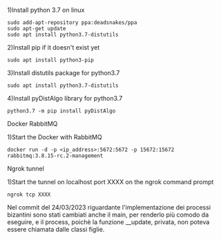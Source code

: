 1)Install python 3.7 on linux

	sudo add-apt-repository ppa:deadsnakes/ppa
	sudo apt-get update
	sudo apt install python3.7-distutils

2)Install pip if it doesn't exist yet

	sudo apt install python3-pip

3)Install distutils package for python3.7

	sudo apt install python3.7-distutils


4)Install pyDistAlgo library for python3.7
 
	python3.7 -m pip install pyDistAlgo

Docker RabbitMQ

1)Start the Docker with RabbitMQ

	docker run -d -p <ip_address>:5672:5672 -p 15672:15672 rabbitmq:3.8.15-rc.2-management
Ngrok tunnel

1)Start the tunnel on localhost port XXXX on the ngrok command prompt

	ngrok tcp XXXX

Nel commit del 24/03/2023 riguardante l'implementazione dei processi bizantini sono stati cambiati anche il main, per renderlo più comodo da eseguire, e il process, poichè la funzione __update, privata, non poteva essere chiamata dalle classi figlie.
